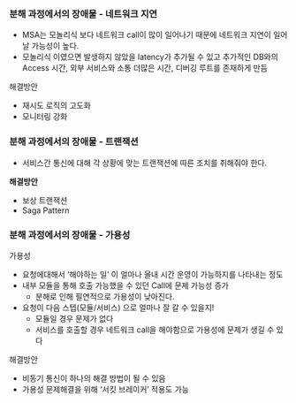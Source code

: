 ### 분해 과정에서의 장애물 - 네트워크 지연

- MSA는 모놀리식 보다 네트워크 call이 많이 일어나기 때문에 네트워크 지연이 일어날 가능성이 높다.
- 모놀리식 이였으면 발생하지 않았을 latency가 추가될 수 있고 추가적인 DB와의 Access 시간,  외부 서비스와 소통 더많은 시간, 디버깅 루트를 존재하게 만듬

해결방안

- 재시도 로직의 고도화
- 모니터링 강화

### 분해 과정에서의 장애물 - 트랜잭션

- 서비스간 통신에 대해 각 상황에 맞는 트랜잭션에 따른 조치를 취해줘야 한다.

**해결방안**

- 보상 트랜잭션
- Saga Pattern

### 분해 과정에서의 장애물 - 가용성

가용성

- 요청에대해서 ‘해야하는 일’ 이 얼마나 올내 시간 운영이 가능하지를 나타내는 정도
- 내부 모듈을 통해 호출 가능했을 수 있던 Call에 문제 가능성 증가
    - 분해로 인해 필연적으로 가용성이 낮아진다.
- 요청이 다음 스텝(모듈/서비스) 으로 얼마나 잘 갈 수 있을지!
    - 모듈일 경우 문제가 없다
    - 서비스를 호출할 경우 네트워크 call을 해야함으로 가용성에 문제가 생길 수 있다

해결방안

- 비동기 통신이 하나의 해결 방법이 될 수 있음
- 가용성 문제해결을 위해 ‘서킷 브레이커’ 적용도 가능